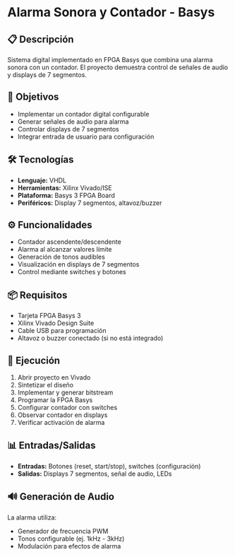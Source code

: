 # Alarma Sonora y Contador - Basys

## 📋 Descripción
Sistema digital implementado en FPGA Basys que combina una alarma sonora con un contador. El proyecto demuestra control de señales de audio y displays de 7 segmentos.

## 🎯 Objetivos
- Implementar un contador digital configurable
- Generar señales de audio para alarma
- Controlar displays de 7 segmentos
- Integrar entrada de usuario para configuración

## 🛠️ Tecnologías
- **Lenguaje:** VHDL
- **Herramientas:** Xilinx Vivado/ISE
- **Plataforma:** Basys 3 FPGA Board
- **Periféricos:** Display 7 segmentos, altavoz/buzzer

## ⚙️ Funcionalidades
- Contador ascendente/descendente
- Alarma al alcanzar valores límite
- Generación de tonos audibles
- Visualización en displays de 7 segmentos
- Control mediante switches y botones

## 📦 Requisitos
- Tarjeta FPGA Basys 3
- Xilinx Vivado Design Suite
- Cable USB para programación
- Altavoz o buzzer conectado (si no está integrado)

## 🚀 Ejecución
1. Abrir proyecto en Vivado
2. Sintetizar el diseño
3. Implementar y generar bitstream
4. Programar la FPGA Basys
5. Configurar contador con switches
6. Observar contador en displays
7. Verificar activación de alarma

## 📊 Entradas/Salidas
- **Entradas:** Botones (reset, start/stop), switches (configuración)
- **Salidas:** Displays 7 segmentos, señal de audio, LEDs

## 🔊 Generación de Audio
La alarma utiliza:
- Generador de frecuencia PWM
- Tonos configurable (ej. 1kHz - 3kHz)
- Modulación para efectos de alarma
